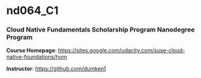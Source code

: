 # nd064_C1
### Cloud Native Fundamentals Scholarship Program Nanodegree Program

**Course Homepage**: https://sites.google.com/udacity.com/suse-cloud-native-foundations/hom

**Instructor**: https://github.com/dumken1 
